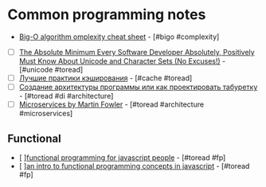 # Common programming notes

* [Big-O algorithm omplexity cheat sheet](http://bigocheatsheet.com/) - [#bigo #complexity]
* [ ] [The Absolute Minimum Every Software Developer Absolutely, Positively Must Know About Unicode and Character Sets (No Excuses!)](https://www.joelonsoftware.com/2003/10/08/the-absolute-minimum-every-software-developer-absolutely-positively-must-know-about-unicode-and-character-sets-no-excuses/) - [#unicode #toread]
* [ ] [Лучшие практики кэширования](http://prgssr.ru/development/luchshie-praktiki-keshirovaniya.html) - [#сache #toread]
* [ ] [Создание архитектуры программы или как проектировать табуретку](https://habrahabr.ru/post/276593/) - [#toread #di #architecture]
* [ ] [Microservices by Martin Fowler](https://habrahabr.ru/post/249183/) - [#toread #architecture #microservices]

## Functional

* [ ][functional programming for javascript people](https://medium.com/@chetcorcos/functional-programming-for-javascript-people-1915d8775504) - [#toread #fp]
* [ ][an intro to functional programming concepts in javascript](https://medium.com/@collardeau/intro-to-functional-programming-concepts-in-javascript-b0650773139c) - [#toread #fp]
